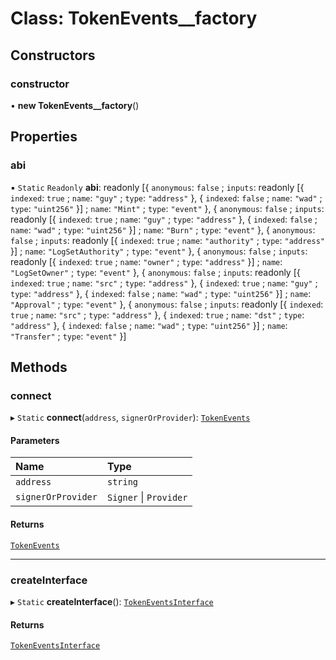 # Class: TokenEvents\_\_factory

## Constructors

### constructor

• **new TokenEvents__factory**()

## Properties

### abi

▪ `Static` `Readonly` **abi**: readonly [{ `anonymous`: ``false`` ; `inputs`: readonly [{ `indexed`: ``true`` ; `name`: ``"guy"`` ; `type`: ``"address"``  }, { `indexed`: ``false`` ; `name`: ``"wad"`` ; `type`: ``"uint256"``  }] ; `name`: ``"Mint"`` ; `type`: ``"event"``  }, { `anonymous`: ``false`` ; `inputs`: readonly [{ `indexed`: ``true`` ; `name`: ``"guy"`` ; `type`: ``"address"``  }, { `indexed`: ``false`` ; `name`: ``"wad"`` ; `type`: ``"uint256"``  }] ; `name`: ``"Burn"`` ; `type`: ``"event"``  }, { `anonymous`: ``false`` ; `inputs`: readonly [{ `indexed`: ``true`` ; `name`: ``"authority"`` ; `type`: ``"address"``  }] ; `name`: ``"LogSetAuthority"`` ; `type`: ``"event"``  }, { `anonymous`: ``false`` ; `inputs`: readonly [{ `indexed`: ``true`` ; `name`: ``"owner"`` ; `type`: ``"address"``  }] ; `name`: ``"LogSetOwner"`` ; `type`: ``"event"``  }, { `anonymous`: ``false`` ; `inputs`: readonly [{ `indexed`: ``true`` ; `name`: ``"src"`` ; `type`: ``"address"``  }, { `indexed`: ``true`` ; `name`: ``"guy"`` ; `type`: ``"address"``  }, { `indexed`: ``false`` ; `name`: ``"wad"`` ; `type`: ``"uint256"``  }] ; `name`: ``"Approval"`` ; `type`: ``"event"``  }, { `anonymous`: ``false`` ; `inputs`: readonly [{ `indexed`: ``true`` ; `name`: ``"src"`` ; `type`: ``"address"``  }, { `indexed`: ``true`` ; `name`: ``"dst"`` ; `type`: ``"address"``  }, { `indexed`: ``false`` ; `name`: ``"wad"`` ; `type`: ``"uint256"``  }] ; `name`: ``"Transfer"`` ; `type`: ``"event"``  }]

## Methods

### connect

▸ `Static` **connect**(`address`, `signerOrProvider`): [`TokenEvents`](../interfaces/TokenEvents.TokenEvents.md)

#### Parameters

| Name | Type |
| :------ | :------ |
| `address` | `string` |
| `signerOrProvider` | `Signer` \| `Provider` |

#### Returns

[`TokenEvents`](../interfaces/TokenEvents.TokenEvents.md)

___

### createInterface

▸ `Static` **createInterface**(): [`TokenEventsInterface`](../interfaces/TokenEvents.TokenEventsInterface.md)

#### Returns

[`TokenEventsInterface`](../interfaces/TokenEvents.TokenEventsInterface.md)
